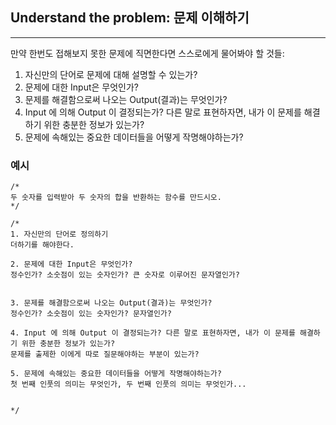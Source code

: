 ## Understand the problem: 문제 이해하기

---

만약 한번도 접해보지 못한 문제에 직면한다면 스스로에게 물어봐야 할 것들:

1. 자신만의 단어로 문제에 대해 설명할 수 있는가?
2. 문제에 대한 Input은 무엇인가?
3. 문제를 해결함으로써 나오는 Output(결과)는 무엇인가?
4. Input 에 의해 Output 이 결정되는가? 다른 말로 표현하자면, 내가 이 문제를 해결하기 위한 충분한 정보가 있는가?
5. 문제에 속해있는 중요한 데이터들을 어떻게 작명해야하는가?

### 예시

```Js
/*
두 숫자를 입력받아 두 숫자의 합을 반환하는 함수를 만드시오.
*/

/*
1. 자신만의 단어로 정의하기
더하기를 해야한다.

2. 문제에 대한 Input은 무엇인가?
정수인가? 소숫점이 있는 숫자인가? 큰 숫자로 이루어진 문자열인가?


3. 문제를 해결함으로써 나오는 Output(결과)는 무엇인가?
정수인가? 소숫점이 있는 숫자인가? 문자열인가?

4. Input 에 의해 Output 이 결정되는가? 다른 말로 표현하자면, 내가 이 문제를 해결하기 위한 충분한 정보가 있는가?
문제를 출제한 이에게 따로 질문해야하는 부분이 있는가?

5. 문제에 속해있는 중요한 데이터들을 어떻게 작명해야하는가?
첫 번째 인풋의 의미는 무엇인가, 두 번째 인풋의 의미는 무엇인가...


*/
```
